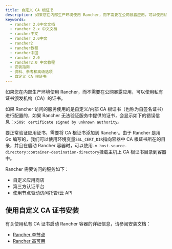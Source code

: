 ```yaml
---
title: 自定义 CA 根证书
description: 如果您在内部生产环境使用 Rancher，而不需要在公网暴露应用，可以使用私有证书颁发机构（CA）的证书。如果 Rancher 访问的服务使用的是自定义/内部 CA 根证书（也称为自签名证书）进行配置的，如果 Rancher 无法验证服务中提供的证书，会显示如下的错误信息。
keywords:
  - rancher 2.0中文文档
  - rancher 2.x 中文文档
  - rancher中文
  - rancher 2.0中文
  - rancher2
  - rancher教程
  - rancher中国
  - rancher 2.0
  - rancher2.0 中文教程
  - 安装指南
  - 资料、参考和高级选项
  - 自定义 CA 根证书
---
```


如果您在内部生产环境使用 Rancher，而不需要在公网暴露应用，可以使用私有证书颁发机构（CA）的证书。

如果 Rancher 访问的服务使用的是自定义/内部 CA 根证书（也称为自签名证书）进行配置的，如果 Rancher 无法验证服务中提供的证书，会显示如下的错误信息：`x509: certificate signed by unknown authority`。

要正常验证应用证书，需要将 CA 根证书添加到 Rancher。由于 Rancher 是用 Go 编写的，我们可以使用环境变量`SSL_CERT_DIR`指向容器中 CA 根证书所在的目录，并且在启动 Rancher 容器时，可以使用`-v host-source-directory:container-destination-directory`挂载主机上 CA 根证书目录到容器中。

Rancher 需要访问的服务如下：

- 自定义应用商店
- 第三方认证平台
- 使用节点驱动访问托管/云 API

## 使用自定义 CA 证书安装

有关使用私有 CA 证书启动 Rancher 容器的详细信息，请参阅安装文档：

- [Rancher 单节点](/docs/installation/other-installation-methods/single-node-docker/_index)
- [Rancher 高可用](/docs/installation/options/chart-options/_index)
